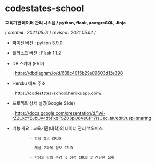 # codestates-school
**교육기관 데이터 관리 시스템 / python, flask, postgreSQL, Jinja**

/ _created : 2021.05.01_ / _revised : 2021.05.02_ /


- 파이썬 버전 : python 3.9.0

- 플라스크 버전 : Flask 1.1.2

- DB 스키마 (ERD)

  : https://dbdiagram.io/d/608c4015b29a09603d12e398

- Heroku 배포 주소

  : https://codestates-school.herokuapp.com/

- 프로젝트 상세 설명(Google Slide) 

  : https://docs.google.com/presentation/d/1wi-rZ2OkcYEJbOv4d5FkqFSZO3pO8VeCfH7IsCec_hk/edit?usp=sharing

- 기능 개요 : 교육기관(대학)의 데이터 관리 백오피스 

              - 학생 정보 CRUD
              
              - 개설 교과목 정보 CRUD
              
              - 학생의 강의 수강 및 성적 CRUD 및 간단한 집계
